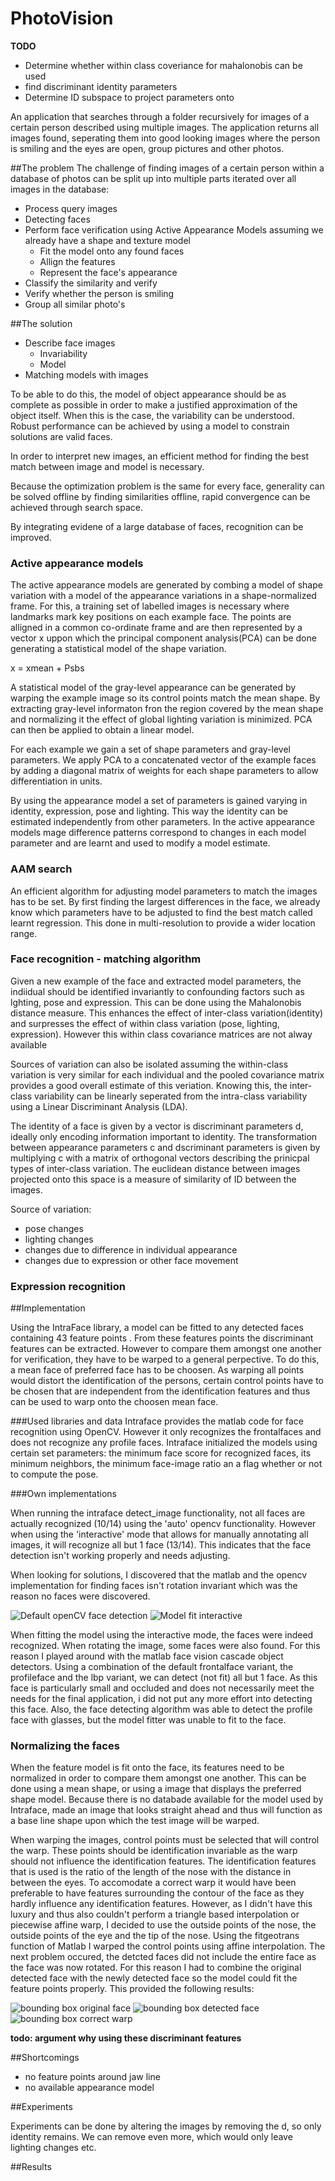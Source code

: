 PhotoVision
===========

**TODO**

- Determine whether within class coveriance for mahalonobis can be used
- find discriminant identity parameters
- Determine ID subspace to project parameters onto
 

An application that searches through a folder recursively for images of a certain person described using multiple images. The application returns all images found, seperating them into good looking images where the person is smiling and the eyes are open, group pictures and other photos. 

##The problem
The challenge of finding images of a certain person within a database of photos can be split up into multiple parts iterated over all images in the database:

- Process query images
- Detecting faces
- Perform face verification using Active Appearance Models assuming we already have a shape and texture model
    - Fit the model onto any found faces
    - Allign the features 
    - Represent the face's appearance
- Classify the similarity and verify
- Verify whether the person is smiling
- Group all similar photo's 


##The solution

- Describe face images 
    - Invariability
    - Model
- Matching models with images

To be able to do this, the model of object appearance should be as complete as possible in order to make a justified approximation of the object itself. When this is the case, the variability can be understood. Robust performance can be achieved by using a model to constrain solutions are valid faces. 

In order to interpret new images, an efficient method for finding the best match between image and model is necessary. 

Because the optimization problem is the same for every face, generality can be solved offline by finding similarities offline, rapid convergence can be achieved through search space. 

By integrating evidene of a large database of faces, recognition can be improved. 

### Active appearance models

The active appearance models are generated by combing a model of shape variation with a model of the appearance variations in a shape-normalized frame. For this, a training set of labelled images is necessary where landmarks mark key positions on each example face. The points are alligned in a common co-ordinate frame and are then represented by a vector x uppon which the principal component analysis(PCA) can be done generating a statistical model of the shape variation. 

x = xmean + Psbs

A statistical model of the gray-level appearance can be generated by warping the example image so its control points match the mean shape. By extracting gray-level informaton fron the region covered by the mean shape and normalizing it the effect of global lighting variation is minimized. PCA can then be applied to obtain a linear model.

For each example we gain a set of shape parameters and gray-level parameters. We apply PCA to a concatenated vector of the example faces by adding a diagonal matrix of weights for each shape parameters to allow differentiation in units.

By using the appearance model a set of parameters is gained varying in identity, expression, pose and lighting. This way the identity can be estimated independently from other parameters. In the active appearance models mage difference patterns correspond to changes in each model parameter and are learnt and used to modify a model estimate. 

### AAM search 

An efficient algorithm for adjusting model parameters to match the images has to be set. By first finding the largest differences in the face, we already know which parameters have to be adjusted to find the best match called learnt regression. This done in multi-resolution to provide a wider location range. 

### Face recognition - matching algorithm

Given a new example of the face and extracted model parameters, the indiidual should be identified invariantly to confounding factors such as lghting, pose and expression. This can be done using the Mahalonobis distance measure. This enhances the effect of inter-class variation(identity) and surpresses the effect of within class variation (pose, lighting, expression). However this within class covariance matrices are not alway available

Sources of variation can also be isolated assuming the within-class variation is very similar for each individual and the pooled covariance matrix provides a good overall estimate of this veriation. Knowing this, the inter-class variability can be linearly seperated from the intra-class variability using a Linear Discriminant Analysis (LDA).

The identity of a face is given by a vector is discriminant parameters d, ideally only encoding information important to identity. The transformation between appearance parameters c and dscriminant parameters is given by multiplying c with a matrix of orthogonal vectors describing the prinicpal types of inter-class variation. The euclidean distance between images projected onto this space is a measure of similarity of ID between the images. 

Source of variation:
- pose changes
- lighting changes
- changes due to difference in individual appearance
- changes due to expression or other face movement

### Expression recognition


##Implementation

Using the IntraFace library, a model can be fitted to any detected faces containing 43 feature points . From these features points the discriminant features can be extracted. However to compare them amongst one another for verification, they have to be warped to a general perpective. To do this, a mean face of preferred face has to be choosen. As warping all points would distort the identification of the persons, certain control points have to be chosen that are independent from the identification features and thus can be used to warp onto the choosen mean face. 

###Used libraries and data
Intraface provides the matlab code for face recognition using OpenCV. However it only recognizes the frontalfaces and does not recognize any profile faces. Intraface initialized the models using certain set parameters: the minimum face score for recognized faces, its minimum neighbors, the minimum face-image ratio an a flag whether or not to compute the pose.

###Own implementations

When running the intraface detect_image functionality, not all faces are actually recognized (10/14) using the 'auto' opencv functionality. However when using the 'interactive' mode that allows for manually annotating all images, it will recognize all but 1 face (13/14). This indicates that the face detection isn't working properly and needs adjusting.

When looking for solutions, I discovered that the matlab and the opencv implementation for finding faces isn't rotation invariant which was the reason no faces were discovered. 

![Default openCV face detection](FacialFeatureDetection&Tracking/results/Detection/alt2.jpg)
![Model fit interactive](FacialFeatureDetection&Tracking/results/Detection/interactive.jpg)

When fitting the model using the interactive mode, the faces were indeed recognized. When rotating the image, some faces were also found. For this reason I played around with the matlab face vision cascade object detectors. Using a combination of the default frontalface variant, the profileface and the lbp variant, we can detect (not fit) all but 1 face. As this face is particularly small and occluded and does not necessarily meet the needs for the final application, i did not put any more effort into detecting this face.  Also, the face detecting algorithm was able to detect the profile face with glasses, but the model fitter was unable to fit to the face. 

### Normalizing the faces
When the feature model is fit onto the face, its features need to be normalized in order to compare them amongst one another. This can be done using a mean shape, or using a image that displays the preferred shape model. Because there is no databade available for the model used by Intraface, made an image that looks straight ahead and thus will function as a base line shape upon which  the test image will be warped. 

When warping the images, control points must be selected that will control the warp. These points should be identification invariable as the warp should not influence the identification features. The identification features that is used is the ratio of the length of the nose with the distance in between the eyes. To accomodate a correct warp it would have been preferable to have features surrounding the contour of the face as they hardly influence any identification features. However, as I didn't have this luxury and thus also couldn't perform a triangle based interpolation or piecewise affine warp, I decided to use the outside points of the nose, the outside points of the eye and the tip of the nose. Using the fitgeotrans function of Matlab I warped the control points using affine interpolation. The next problem occured, the detcted faces did not include the entire face as the face was now rotated. For this reason I had to combine the original detected face with the newly detected face so the model could fit the feature points properly. This provided the following results:

![bounding box original face](FacialFeatureDetection&Tracking/results/Warping/bbox_orig.jpg)
![bounding box detected face](FacialFeatureDetection&Tracking/results/Warping/bbox_detected_warp.jpg)
![bounding box correct warp](FacialFeatureDetection&Tracking/results/Warping/bbox_correct_warp.jpg)


 **todo: argument why using these discriminant features**

##Shortcomings

- no feature points around jaw line
- no available appearance model

##Experiments

Experiments can be done by altering the images by removing the d, so only identity remains. We can remove even more, which would only leave lighting changes etc. 


##Results
